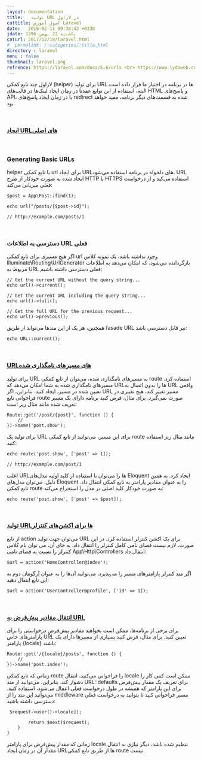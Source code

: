 ```yaml
---
layout: documentation
title:   تولید URL در لاراول
cattitle: اصول آموزش Laravel
date:   2018-02-11 09:38:42 +0330
jdate: یکشنبه 22 بهمن 1396
caturl: 2017/12/18/laravel.html
#  permalink: /:categories/:title.html
directory : laravel
menu : false
thumbnail: laravel.png
refrence: https://laravel.com/docs/5.6/urls <br> https://www.lydaweb.com/article/courses/laravel-5-5-tutorial/255/تولید-url-لاراول-5-5
---
```

<p>
لاراول چند تابع کمکی (helper) برای تولید URLها در برنامه در اختیار ما قرار داده است. البته، استفاده از این توابع عمدتا در زمان ایجاد لینک‌ها‌ در قالب‌های HTML و پاسخ‌های API، یا در زمان ایجاد پاسخ‌های redirect شده به قسمت‌های دیگر برنامه، مفید خواهد بود.
</p>
<p>
<a name="the-basics"></a>
</p>

<br>
<h3><a href="#the-basics">ایجاد URLهای اصلی</a></h3>
<p>
<a name="generating-basic-urls"></a>
</p>

<br>
<h3>Generating Basic URLs</h3>
<p>
helper یا تابع کمکی url برای ایجاد URLهای دلخواه در برنامه استفاده می‌شود. URL ایجاد شده به صورت خودکار از طرح HTTP یا HTTPS استفاده می‌کند و از درخواست فعلی میزبانی می‌کند:
</p>

<pre><code class="language-php  line-numbers">$post = App\Post::find(1);

echo url("/posts/{$post->id}");

// http://example.com/posts/1
</code></pre>

<p>
<a name="accessing-the-current-url"></a>
</p>

<br>
<h3>دسترسی به اطلاعات URL فعلی</h3>
<p>
اگر هیچ مسیری برای تابع کمکی url وجود نداشته باشد، یک نمونه کلاس Illuminate\Routing\UrlGenerator بازگردانده می‌شود، که امکان می‌دهد به اطلاعات مربوط به URL فعلی دسترسی داشته باشیم:
</p>

<pre><code class="language-php  line-numbers">// Get the current URL without the query string...
echo url()->current();

// Get the current URL including the query string...
echo url()->full();

// Get the full URL for the previous request...
echo url()->previous();
</code></pre>

<p>
همچنین، هر یک از این متدها می‌تواند از طریق fasade URL نیز قابل دسترسی باشد:
</p>

<pre><code class="language-php  line-numbers">echo URL::current();
</code></pre>

<p>
<a name="urls-for-named-routes"></a>
</p>

<br>
<h3><a href="#urls-for-named-routes">URLهای مسیرهای نامگذاری شده</a></h3>
<p>
برای تولید URL به مسیرهای نامگذاری شده، می‌توان از تابع کمکی route استفاده کرد. مسیرهای نامگذاری شده به شما امکان می‌دهد که URLها را بدون اتصال به URL واقعی تعیین شده در مسیر، ایجاد کنید. بنابراین، اگر URL مسیر تغییر کند، هیچ تغییری در فراخوانی‌ تابع route صورت نمی‌گیرد. برای مثال، فرض کنید برنامه دارای یک مسیر تعریف شده مانند مثال زیر است:
</p>

<pre><code class="language-php  line-numbers">Route::get('/post/{post}', function () {
    //
})->name('post.show');
</code></pre>

<p>
برای تولید یک URL برای این مسیر، می‌توانید از تابع کمکی route مانند مثال زیر استفاده کنید:
</p>

<pre><code class="language-php  line-numbers">echo route('post.show', ['post' => 1]);

// http://example.com/post/1
</code></pre>

<p>
اغلب URLها را می‌توان با استفاده از کلید اولیه مدل‌های Eloquent ایجاد کرد. به همین دلیل، می‌توان مدل‌های Eloquent را به عنوان مقادیر پارامتر به تابع کمکی انتقال داد. تابع کمکی route به صورت خودکار کلید اصلی در مدل را استخراج می‌کند:
</p>

<pre><code class="language-php  line-numbers">echo route('post.show', ['post' => $post]);
</code></pre>

<p>
<a name="urls-for-controller-actions"></a>
</p>

<br>
<h3><a href="#urls-for-controller-actions">تولید URLها برای اکشن‌های کنترلر </a></h3>
<p>
از تابع action می‌توان جهت تولید URL برای یک اکشن کنترلر استفاده کرد. در این صورت، لازم نیست فضای نامی کامل کنترلر را انتقال داد. به جای آن، می توان نام کلاس کنترلر را نسبت به فضای نامی App\Http\Controllers انتقال داد:
</p>

<pre><code class="language-php  line-numbers">$url = action('HomeController@index');
</code></pre>

<p>
اگر متد کنترلر پارامترهای مسیر را می‌پذیرد، می‌توانید آن‌ها را به عنوان آرگومان دوم به این تابع انتقال دهید:
</p>

<pre><code class="language-php  line-numbers">$url = action('UserController@profile', ['id' => 1]);
</code></pre>

<p>
<a name="default-values"></a>
</p>

<br>
<h3><a href="#default-values">انتقال مقادیر  پیش‌فرض به URL </a></h3>
<p>
برای برخی از برنامه‌ها، ممکن است بخواهید مقادیر پیش‌فرض درخواستی را برای پارامترهای خاص URL تعیین کنید. برای مثال، فرض کنید بسیاری از مسیرها دارای یک پارامتر  {locale} باشند:
</p>

<pre><code class="language-php  line-numbers">Route::get('/{locale}/posts', function () {
    //
})->name('post.index');
</code></pre>

<p>
زمانی که تابع کمکی route را فراخوانی می‌کنید، انتقال locale ممکن است کمی کار را دشوار کند. بنابراین، می‌توانید از متد URL::defaults برای تعریف یک مقدار پیش‌فرض برای این پارامتر که همیشه در طول درخواست فعلی اعمال می‌شود، استفاده کنید. می‌توانید این متد را از middleware مسیر فراخوانی کنید تا بتوانید به درخواست فعلی دسترسی داشته باشید:
</p>

<pre><code class="language-php  line-numbers"><?php

namespace App\Http\Middleware;

use Closure;
use Illuminate\Support\Facades\URL;

class SetDefaultLocaleForUrls
{
    public function handle($request, Closure $next)
    {
        URL::defaults(['locale' => $request->user()->locale]);

        return $next($request);
    }
}
</code></pre>

<p>
زمانی که مقدار پیش‌فرض برای پارامتر locale تنظیم شده باشد، دیگر نیازی به انتقال مقدار آن در زمان ایجاد URLها از طریق تابع کمکی route نیست.
</p>